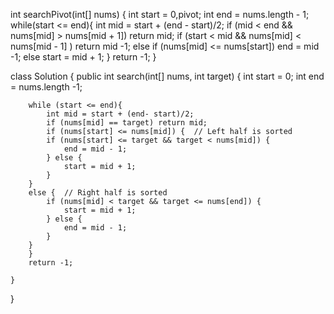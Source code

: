 int searchPivot(int[] nums) {
        int start = 0,pivot;
        int end = nums.length - 1;
        while(start <= end){
            int mid  = start + (end - start)/2;
            if (mid < end && nums[mid] > nums[mid + 1]) return mid;
            if (start < mid && nums[mid] < nums[mid - 1] ) return mid -1;
            else if (nums[mid] <= nums[start]) end = mid -1;
            else start = mid + 1;
        }
        return -1; 
    }


class Solution {
    public int search(int[] nums, int target) {
        int start = 0;
        int end = nums.length -1;

        while (start <= end){
            int mid = start + (end- start)/2;
            if (nums[mid] == target) return mid;
            if (nums[start] <= nums[mid]) {  // Left half is sorted
            if (nums[start] <= target && target < nums[mid]) {
                end = mid - 1;
            } else {
                start = mid + 1;
            }
        }
        else {  // Right half is sorted
            if (nums[mid] < target && target <= nums[end]) {
                start = mid + 1;
            } else {
                end = mid - 1;
            }
        }
        }
        return -1;

    }
}